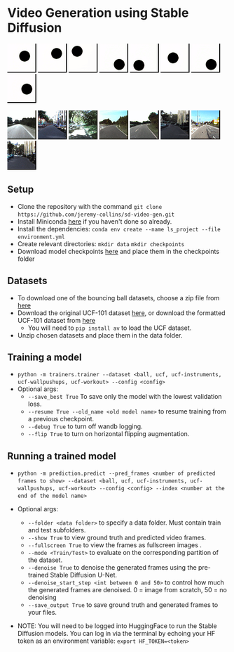 # Video Generation using Stable Diffusion
![generated video](https://github.com/jeremy-collins/sd-video-gen/blob/b5842d92f4189e4765394614808e9c4487bd1003/gifs/ball_1.gif)
![generated video](https://github.com/jeremy-collins/sd-video-gen/blob/b5842d92f4189e4765394614808e9c4487bd1003/gifs/ball_2.gif)
![generated video](https://github.com/jeremy-collins/sd-video-gen/blob/b5842d92f4189e4765394614808e9c4487bd1003/gifs/ball_3.gif)
![generated video](https://github.com/jeremy-collins/sd-video-gen/blob/b5842d92f4189e4765394614808e9c4487bd1003/gifs/ball_4.gif)
![generated video](https://github.com/jeremy-collins/sd-video-gen/blob/b5842d92f4189e4765394614808e9c4487bd1003/gifs/ball_5.gif)
![generated video](https://github.com/jeremy-collins/sd-video-gen/blob/b5842d92f4189e4765394614808e9c4487bd1003/gifs/ball_6.gif)
![generated video](https://github.com/jeremy-collins/sd-video-gen/blob/b5842d92f4189e4765394614808e9c4487bd1003/gifs/ball_7.gif)
![generated video](https://github.com/jeremy-collins/sd-video-gen/blob/b5842d92f4189e4765394614808e9c4487bd1003/gifs/ball_8.gif) <br>

![generated video](https://github.com/jeremy-collins/sd-video-gen/blob/b5842d92f4189e4765394614808e9c4487bd1003/gifs/kitti_0.gif)
![generated video](https://github.com/jeremy-collins/sd-video-gen/blob/b5842d92f4189e4765394614808e9c4487bd1003/gifs/kitti_1.gif)
![generated video](https://github.com/jeremy-collins/sd-video-gen/blob/b5842d92f4189e4765394614808e9c4487bd1003/gifs/kitti_2.gif)
![generated video](https://github.com/jeremy-collins/sd-video-gen/blob/b5842d92f4189e4765394614808e9c4487bd1003/gifs/kitti_3.gif)
![generated video](https://github.com/jeremy-collins/sd-video-gen/blob/b5842d92f4189e4765394614808e9c4487bd1003/gifs/kitti_4.gif)
![generated video](https://github.com/jeremy-collins/sd-video-gen/blob/b5842d92f4189e4765394614808e9c4487bd1003/gifs/kitti_5.gif)
![generated video](https://github.com/jeremy-collins/sd-video-gen/blob/b5842d92f4189e4765394614808e9c4487bd1003/gifs/kitti_6.gif)
![generated video](https://github.com/jeremy-collins/sd-video-gen/blob/b5842d92f4189e4765394614808e9c4487bd1003/gifs/kitti_7.gif)

## Setup
- Clone the repository with the command `git clone https://github.com/jeremy-collins/sd-video-gen.git`
- Install Miniconda [here](https://docs.conda.io/en/latest/miniconda.html) if you haven't done so already.
- Install the dependencies: `conda env create --name ls_project --file environment.yml`
- Create relevant directories: `mkdir data` `mkdir checkpoints`
- Download model checkpoints [here](https://gtvault-my.sharepoint.com/:f:/g/personal/sganesh68_gatech_edu/Esz3KxV2S5RHnlD1hizh8X4B7RuEE3CI49nyavdfzPpgTA?e=rYPomk) and place them in the checkpoints folder

## Datasets
- To download one of the bouncing ball datasets, choose a zip file from [here](https://gtvault-my.sharepoint.com/:f:/g/personal/sganesh68_gatech_edu/ElJN29JY6d9PpxFIqu1IY5IB9nUG4-baHhX8_m6dBW58_w?e=CoByo5)
- Download the original UCF-101 dataset [here](https://www.crcv.ucf.edu/data/UCF101/UCF101.rar), or download the formatted UCF-101 dataset from [here](https://google.com)
  - You will need to `pip install av` to load the UCF dataset.
- Unzip chosen datasets and place them in the data folder.

## Training a model
- `python -m trainers.trainer --dataset <ball, ucf, ucf-instruments, ucf-wallpushups, ucf-workout> --config <config>`
- Optional args:
  - `--save_best True` To save only the model with the lowest validation loss.
  - `--resume True --old_name <old model name>` to resume training from a previous checkpoint.
  - `--debug True` to turn off wandb logging.
  - `--flip True` to turn on horizontal flipping augmentation.
## Running a trained model
- `python -m prediction.predict --pred_frames <number of predicted frames to show> --dataset <ball, ucf, ucf-instruments, ucf-wallpushups, ucf-workout> --config <config> --index <number at the end of the model name>`
- Optional args:
  - `--folder <data folder>` to specify a data folder. Must contain train and test subfolders.
  - `--show True` to view ground truth and predicted video frames.
  - `--fullscreen True` to view the frames as fullscreen images .
  - `--mode <Train/Test>` to evaluate on the corresponding partition of the dataset.
  - `--denoise True` to denoise the generated frames using the pre-trained Stable Diffusion U-Net.
  - `--denoise_start_step <int between 0 and 50>` to control how much the generated frames are denoised. 0 = image from scratch, 50 = no denoising
  - `--save_output True` to save ground truth and generated frames to your files.
  
- NOTE: You will need to be logged into HuggingFace to run the Stable Diffusion models. You can log in via the terminal by echoing your HF token as an environment variable: `export HF_TOKEN=<token>`